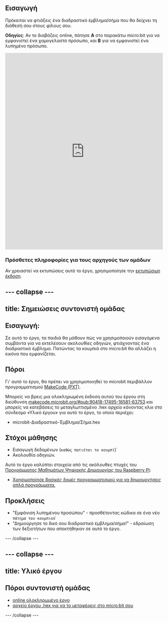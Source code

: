 ## Εισαγωγή

Πρόκειται να φτιάξεις ένα διαδραστικό έμβλημα/σήμα που θα δείχνει τη διάθεσή σου στους φίλους σου.

**Οδηγίες**: Αν το διαβάζεις online, πάτησε **A** στο παρακάτω micro:bit για να εμφανιστεί ένα χαμογελαστό πρόσωπο, και **Β** για να εμφανιστεί ένα λυπημένο πρόσωπο.

<div style="position:relative;height:0;padding-bottom:125%;overflow:hidden;"><iframe style="position:absolute;top:0;left:0;width:100%;height:100%;" src="https://makecode.microbit.org/---run?id=_M6yLfbemfPUv" allowfullscreen="allowfullscreen" sandbox="allow-popups allow-forms allow-scripts allow-same-origin" frameborder="0"></iframe></div>

### Πρόσθετες πληροφορίες για τους αρχηγούς των ομάδων

Αν χρειαστεί να εκτυπώσεις αυτό το έργο, χρησιμοποίησε την [εκτυπώσιμη έκδοση](https://projects.raspberrypi.org/en/projects/interactive-badge/print).

## \--- collapse \---

## title: Σημειώσεις συντονιστή ομάδας

## Εισαγωγή:

Σε αυτό το έργο, τα παιδιά θα μάθουν πώς να χρησιμοποιούν εισαγόμενα συμβάντα για να εκτελέσουν ακολουθίες οδηγιών, φτιάχνοντας ένα διαδραστικό έμβλημα. Πατώντας τα κουμπιά στο micro:bit θα αλλάζει η εικόνα που εμφανίζεται.

## Πόροι

Γι' αυτό το έργο, θα πρέπει να χρησιμοποιηθεί το microbit περιβάλλον προγραμματισμού [MakeCode (PXT)](http://jumpto.cc/pxt-new).

Μπορείς να βρεις μια ολοκληρωμένη έκδοση αυτού του έργου στη διεύθυνση [makecode.microbit.org/#pub:90418-17495-16581-63753](https://makecode.microbit.org/#pub:90418-17495-16581-63753) και μπορείς να κατεβάσεις το μεταγλωττισμένο .hex αρχείο κάνοντας κλικ στο σύνδεσμο «Υλικό έργου» για αυτό το έργο, το οποίο περιέχει:

* microbit-Διαδραστικό-Έμβλημα/Σήμα.hex

## Στόχοι μάθησης

* Εισαγωγή δεδομένων (`καθώς πατιέται το κουμπί`)˙
* Ακολουθία οδηγιών.

Αυτό το έργο καλύπτει στοιχεία από τις ακόλουθες πτυχές του [Προγράμματος Μαθημάτων Ψηφιακής Δημιουργίας του Raspberry Pi](http://rpf.io/curriculum):

* [Χρησιμοποίησε βασικές δομές προγραμματισμού για να δημιουργήσεις απλά προγράμματα.](https://www.raspberrypi.org/curriculum/programming/creator)

## Προκλήσεις

* "Εμφάνιση λυπημένου προσώπου" - προσθέτοντας κώδικα σε ένα νέο `πάτημα του κουμπιού`˙
* "Δημιούργησε το δικό σου διαδραστικό έμβλημα/σήμα!" - εδραίωση των δεξιοτήτων που αποκτήθηκαν σε αυτό το έργο.

\--- /collapse \---

## \--- collapse \---

## title: Υλικό έργου

## Πόροι συντονιστή ομάδας

* [online ολοκληρωμένο έργο](https://makecode.microbit.org/#pub:90418-17495-16581-63753)
* [αρχείο έργου .hex για να το μεταφέρεις στο micro:bit σου](resources/microbit-Interactive-Badge.hex)

\--- /collapse \---